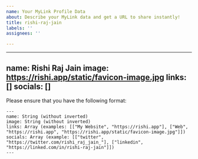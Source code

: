 ```yaml
---
name: Your MyLink Profile Data
about: Describe your MyLink data and get a URL to share instantly!
title: rishi-raj-jain
labels: ''
assignees: ''

---
```


---
name: Rishi Raj Jain
image: https://rishi.app/static/favicon-image.jpg
links: []
socials: []
---

Please ensure that you have the following format:
```
---
name: String (without inverted)
image: String (without inverted)
links: Array (examples: [["My Website", "https://rishi.app"], ["Web", "https://rishi.app", "https://rishi.app/static/favicon-image.jpg"]])
socials: Array (example: [["twitter", "https://twitter.com/rishi_raj_jain_"], ["linkedin", "https://linked.com/in/rishi-raj-jain"]])
---
```

